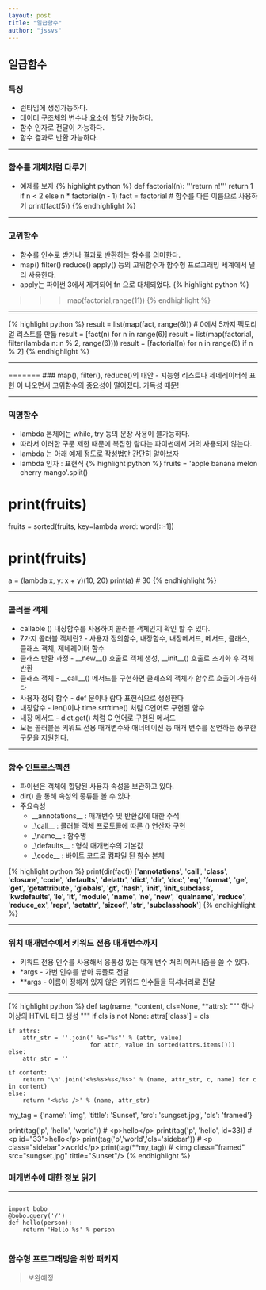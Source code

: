 ```yaml
---
layout: post
title: "일급함수"
author: "jssvs"
---
```


## 일급함수

### 특징
- 런타임에 생성가능하다.
- 데이터 구조체의 변수나 요소에 할당 가능하다.
- 함수 인자로 전달이 가능하다.
- 함수 결과로 반환 가능하다.
<hr>

### 함수를 개체처럼 다루기
- 예제를 보자
{% highlight python %}
def factorial(n):
    '''return n!'''
    return 1 if n < 2 else n * factorial(n - 1)
fact = factorial  # 함수를 다른 이름으로 사용하기
print(fact(5))
{% endhighlight %}
<hr>

### 고위함수

- 함수를 인수로 받거나 결과로 반환하는 함수를 의미한다.
- map() filter() reduce() apply() 등의 고위함수가 함수형 프로그래밍 세계에서 널리 사용한다. 
- apply는 파이썬 3에서 제거되어 fn 으로 대체되었다.
{% highlight python %}
>>> map(factorial,range(11))
{% endhighlight %}
<hr>
{% highlight python %}
result = list(map(fact, range(6)))  # 0에서 5까지 팩토리얼 리스트를 만듦
result = [fact(n) for n in range(6)]
result = list(map(factorial, filter(lambda n: n % 2, range(6))))
result = [factorial(n) for n in range(6) if n % 2]
{% endhighlight %}
<hr>
=======
</code>
</pre>
### map(), filter(), reduce()의 대안
- 지능형 리스트나 제네레이터식 표현 이 나오면서 고위함수의 중요성이 떨어졌다. 가독성 때문!
<hr>

### 익명함수
- lambda 본체에는 while, try 등의 문장 사용이 불가능하다.
- 따라서 이러한 구문 제한 때문에 복잡한 람다는 파이썬에서 거의 사용되지 않는다.
- lambda 는 아래 예제 정도로 작성법만 간단히 알아보자
- lambda 인자 : 표현식 
{% highlight python %}
fruits = 'apple banana  melon cherry mango'.split()
# print(fruits)
fruits = sorted(fruits, key=lambda word: word[::-1])
# print(fruits)
a = (lambda x, y: x + y)(10, 20)
print(a)        # 30
{% endhighlight %}
<hr>

### 콜러블 객체

- callable () 내장함수를 사용하여 콜러블 객체인지 확인 할 수 있다.
- 7가지 콜러블 객체란? - 사용자 정의함수, 내장함수, 내장메서드, 메서드, 클래스, 클래스 객체, 제네레이터 함수
- 클래스 반환 과정 - \_\_new\_\_() 호출로 객체 생성, \_\_init\_\_() 호출로 초기화 후 객체 반환
- 클래스 객체 - \_\_call\_\_() 메서드를 구현하면 클래스의 객체가 함수로 호출이 가능하다
- 사용자 정의 함수 - def 문이나 람다 표현식으로 생성한다
- 내장함수 - len()이나 time.srtftime() 처럼 C언어로 구현된 함수
- 내장 메서드 - dict.get() 처럼 C 언어로 구현된 메서드
- 모든 콜러블은 키워드 전용 매개변수와 애너테이션 등 매개 변수를 선언하는 퐁부한 구문을 지원한다.
<hr>

### 함수 인트로스펙션

- 파이썬은 객체에 할당된 사용자 속성을 보관하고 있다.
- dir() 을 통해 속성의 종류를 볼 수 있다.
- 주요속성
    - \_\_annotations\_\_ : 매개변수 및 반환값에 대한 주석
    - \_\call\_\_ : 콜러블 객체 프로토콜에 따른 () 연산자 구현
    - \_\name\_\_ : 함수명
    - \_\defaults\_\_ : 형식 매개변수의 기본값
    - \_\code\_\_ : 바이트 코드로 컴파일 된 함수 본체

{% highlight python %}
print(dir(fact))
['__annotations__', '__call__', '__class__', '__closure__', '__code__', '__defaults__', '__delattr__', '__dict__', '__dir__', '__doc__', '__eq__', '__format__', '__ge__', '__get__', '__getattribute__', '__globals__', '__gt__', '__hash__', '__init__', '__init_subclass__',
'__kwdefaults__', '__le__', '__lt__', '__module__', '__name__', '__ne__', '__new__', '__qualname__', '__reduce__', '__reduce_ex__', '__repr__', '__setattr__', '__sizeof__', '__str__', '__subclasshook__']
{% endhighlight %}
<hr>

### 위치 매개변수에서 키워드 전용 매개변수까지

- 키워드 전용 인수를 사용해서 융통성 있는 매개 변수 처리 메커니즘을 쓸 수 있다.
- \*args - 가변 인수를 받아 튜플로 전달
- \*\*args - 이름이 정해져 있지 않은 키워드 인수들을 딕셔너리로 전달

<hr>
{% highlight python %}
def tag(name, *content, cls=None, **attrs):
    """ 하나 이상의 HTML 태그 생성 """
    if cls is not None:
        attrs['class'] = cls

    if attrs:
        attr_str = ''.join(' %s="%s"' % (attr, value)
                           for attr, value in sorted(attrs.items()))
    else:
        attr_str = ''

    if content:
        return '\n'.join('<%s%s>%s</%s>' % (name, attr_str, c, name) for c in content)
    else:
        return '<%s%s />' % (name, attr_str)


my_tag = {'name': 'img', 'tittle': 'Sunset',
          'src': 'sungset.jpg', 'cls': 'framed'}

print(tag('p', 'hello', 'world'))  # \<p\>hello\<\/p\>
print(tag('p', 'hello', id=33)) # \<p id="33"\>hello\<\/p\>
print(tag('p','world','cls='sidebar')) # \<p class\=\"sidebar\"\>world\<\/p\>
print(tag(**my_tag)) # \<img class="framed" src="sungset.jpg" tittle="Sunset"\/\>
{% endhighlight %}

### 매개변수에 대한 정보 읽기
<hr>

<pre>
<code>
import bobo
@bobo.query('/')
def hello(person):
    return 'Hello %s' % person
</code>
</pre>

### 함수형 프로그래밍을 위한 패키지
> 보완예정

